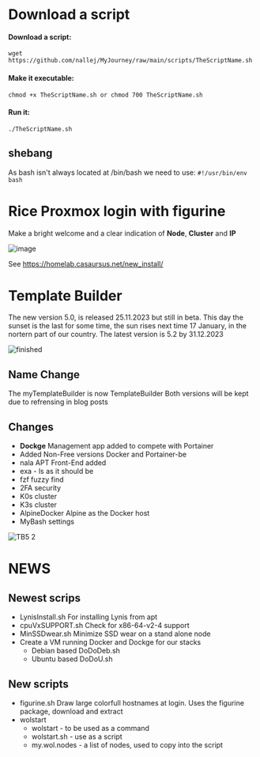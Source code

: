 # Download a script
#### Download a script: 
`wget https://github.com/nallej/MyJourney/raw/main/scripts/TheScriptName.sh`  
#### Make it executable: 
`chmod +x TheScriptName.sh or chmod 700 TheScriptName.sh` 
#### Run it: 
`./TheScriptName.sh`

## shebang
As bash isn't always located at /bin/bash we need to use:
`#!/usr/bin/env bash` 

# Rice Proxmox login with figurine
Make a bright welcome and a clear indication of **Node**, **Cluster** and **IP**

![image](https://github.com/user-attachments/assets/3cb82aa6-dff6-425a-a7de-a63e8c0d5ced)

See https://homelab.casaursus.net/new_install/

# Template Builder  
The new version 5.0, is released 25.11.2023 but still in beta. 
This day the sunset is the last for some time, the sun rises next time 17 January, in the nortern part of our country.
The latest version is 5.2 by 31.12.2023

![finished](https://github.com/nallej/MyJourney/assets/24981516/70d7fdec-88a2-4e2b-8bf0-6f33200b98c9)


## Name Change
The myTemplateBuilder is now TemplateBuilder
Both versions will be kept due to refrensing in blog posts

## Changes
- **Dockge** Management app added to compete with Portainer
- Added Non-Free versions Docker and Portainer-be
- nala APT Front-End added
- exa - ls as it should be
- fzf fuzzy find
- 2FA security
- K0s cluster
- K3s cluster
- AlpineDocker Alpine as the Docker host
- MyBash settings
  
![TB5 2](https://github.com/nallej/MyJourney/assets/24981516/30e1599d-1286-48e1-85bf-81e2f9f1ab5e)


# NEWS
## Newest scrips
- LynisInstall.sh For installing Lynis from apt
- cpuVxSUPPORT.sh Check for x86-64-v2-4 support
- MinSSDwear.sh Minimize SSD wear on a stand alone node
- Create a VM running Docker and Dockge for our stacks
  - Debian based DoDoDeb.sh
  - Ubuntu based DoDoU.sh  
## New scripts
- figurine.sh Draw large colorfull hostnames at login. Uses the figurine package, download and extract
- wolstart
  - wolstart     - to be used as a command
  - wolstart.sh  - use as a script
  - my.wol.nodes - a list of nodes, used to copy into the script
